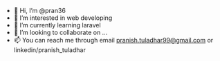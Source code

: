 - 👋 Hi, I’m @pran36
- 👀 I’m interested in web developing
- 🌱 I’m currently learning laravel
- 💞️ I’m looking to collaborate on ...
- 📫 You can reach me through email pranish.tuladhar99@gmail.com or linkedin/pranish_tuladhar

<!---
pran36/pran36 is a ✨ special ✨ repository because its `README.md` (this file) appears on your GitHub profile.
You can click the Preview link to take a look at your changes.
--->

